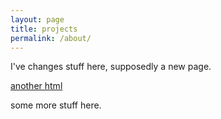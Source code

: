 ```yaml
---
layout: page
title: projects 
permalink: /about/
---
```


I've changes stuff here, supposedly a new page.

[another html](/projects/work.html)

some more stuff here.
